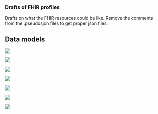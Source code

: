 ### Drafts of FHIR profiles

Drafts on what the FHIR resources could be like. Remove the comments from the .pseudosjon files to get proper json files.

## Data models

![](http://www.plantuml.com/plantuml/proxy?src=https://raw.githubusercontent.com/omahoito/rfc/master/profiles/DRAFTS/datamodel.plantuml)

![](http://www.plantuml.com/plantuml/proxy?src=https://raw.githubusercontent.com/omahoito/rfc/master/profiles/DRAFTS/inheritances.plantuml)

![](http://www.plantuml.com/plantuml/proxy?src=https://raw.githubusercontent.com/omahoito/rfc/master/profiles/DRAFTS/Patient.plantuml)

![](http://www.plantuml.com/plantuml/proxy?src=https://raw.githubusercontent.com/omahoito/rfc/master/profiles/DRAFTS/Person.plantuml)

![](http://www.plantuml.com/plantuml/proxy?src=https://raw.githubusercontent.com/omahoito/rfc/master/profiles/DRAFTS/Device.plantuml)

![](http://www.plantuml.com/plantuml/proxy?src=https://raw.githubusercontent.com/omahoito/rfc/master/profiles/DRAFTS/Goal.plantuml)

![](http://www.plantuml.com/plantuml/proxy?src=https://raw.githubusercontent.com/omahoito/rfc/master/profiles/DRAFTS/Communication.plantuml)

